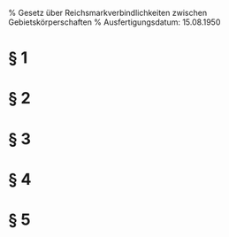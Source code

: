 % Gesetz über Reichsmarkverbindlichkeiten zwischen Gebietskörperschaften
% Ausfertigungsdatum: 15.08.1950
 
# § 1

# § 2

# § 3

# § 4

# § 5
